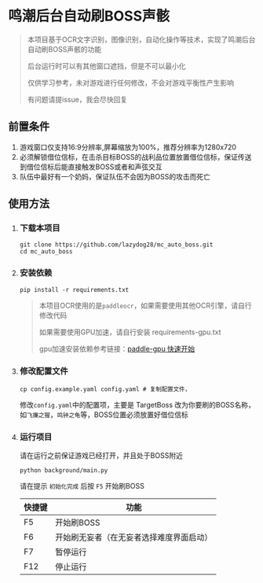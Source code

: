 # 鸣潮后台自动刷BOSS声骸

> 本项目基于OCR文字识别，图像识别，自动化操作等技术，实现了鸣潮后台自动刷BOSS声骸的功能
>
> 后台运行时可以有其他窗口遮挡，但是不可以最小化
>
> 仅供学习参考，未对游戏进行任何修改，不会对游戏平衡性产生影响
> 
> 有问题请提issue，我会尽快回复

## 前置条件

1. 游戏窗口仅支持16:9分辨率,屏幕缩放为100%，推荐分辨率为1280x720
2. 必须解锁借位信标，在击杀目标BOSS的战利品位置放置借位信标，保证传送到借位信标后能直接触发BOSS或者和声弦交互
3. 队伍中最好有一个奶妈，保证队伍不会因为BOSS的攻击而死亡

## 使用方法

1. ### 下载本项目
    ```shell
    git clone https://github.com/lazydog28/mc_auto_boss.git
    cd mc_auto_boss
    ```
2. ### 安装依赖
    ```shell
    pip install -r requirements.txt
    ```
   > 本项目OCR使用的是`paddleocr`，如果需要使用其他OCR引擎，请自行修改代码
   >
   > 如果需要使用GPU加速，请自行安装 requirements-gpu.txt
   >
   > gpu加速安装依赖参考链接：[paddle-gpu 快速开始](https://www.paddlepaddle.org.cn/install/quick)
3. ### 修改配置文件
    ```shell
    cp config.example.yaml config.yaml # 复制配置文件，
    ```
   修改`config.yaml`中的配置项，主要是 TargetBoss 改为你要刷的BOSS名称，如`飞廉之猩`，`鸣钟之龟`等，BOSS位置必须放置好借位信标

   

4. ### 运行项目
   请在运行之前保证游戏已经打开，并且处于BOSS附近
    ```shell
    python background/main.py
    ```

   请在提示 `初始化完成` 后按 `F5` 开始刷BOSS

   | 快捷键  | 功能                   |
      |------|----------------------|
   | F5   | 开始刷BOSS              |
   | F6   | 开始刷无妄者（在无妄者选择难度界面启动） |
   | F7   | 暂停运行                 |
   | F12  | 停止运行                 |

